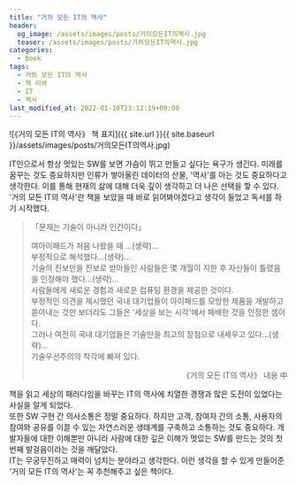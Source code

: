```yaml
---
title: "거의 모든 IT의 역사"
header:
  og_image: /assets/images/posts/거의모든IT의역사.jpg
  teaser: /assets/images/posts/거의모든IT의역사.jpg
categories:
  - Book
tags:
  - 거의 모든 IT의 역사
  - 책 리뷰
  - IT
  - 역사
last_modified_at: 2022-01-10T23:12:19+09:00
---
```


![《거의 모든 IT의 역사》 책 표지]({{ site.url }}{{ site.baseurl }}/assets/images/posts/거의모든IT의역사.jpg)

IT인으로서 항상 멋있는 SW를 보면 가슴이 뛰고 만들고 싶다는 욕구가 생긴다. 미래를 꿈꾸는 것도 중요하지만 인류가 쌓아올린 데이터의 산물, '역사'를 아는 것도 중요하다고 생각한다. 이를 통해 현재의 삶에 대해 더욱 깊이 생각하고 더 나은 선택을 핳 수 있다. '거의 모든 IT의 역사'란 책을 보았을 때 바로 읽어봐야겠다고 생각이 들었고 독서를 하기 시작했다. 
  
> 「문제는 기술이 아니라 인간이다」  
>     
> 여아이패드가 처음 나왔을 때 ...(생략)...  
> 부정적으로 해석했다...(생략)...   
> 기술의 진보만을 진보로 받아들인 사람들은 몇 개월이 지한 후 자신들이 틀렸음을 인정해야 했다...(생략)...  
> 사람들에게 새로운 경험과 새로운 컴퓨팅 환경을 제공한 것이다.  
> 부정적인 의견을 제시했던 국내 대기업들이 아이패드를 모방한 제품을 개발하고 쏟아내는 것만 보더라도 그들은 '세상을 보는 시각'에서 패배한 것을 인정한 셈이다.  
> 그러나 여전히 국내 대기업들은 기술만을 최고의 장점으로 내세우고 있다...(생략)...  
> 기술우선주의의 착각에 빠져 있다.  
> 
> <div style="text-align: right">《거의 모든 IT의 역사》 내용 中</div>
  
책을 읽고 세상의 패러다임을 바꾸는 IT의 역사에 치열한 경쟁과 많은 도전이 있었다는 사실을 알게 되었다.  
또한 SW 구현 간 의사소통은 정말 중요하다. 하지만 고객, 참여자 간의 소통, 사용자의 참여와 공유를 이끌 수 있는 자연스러운 생태계를 구축하고 소통하는 것도 중요하다. 개발자들에 대한 이해뿐만 아니라 사람에 대한 깊은 이해가 멋있는 SW를 만드는 것의 첫 번째 발걸음이라는 것을 깨달았다.  
IT는 무궁무진하고 매력이 넘치는 분야라고 생각한다. 이런 생각을 할 수 있게 만들어준 '거의 모든 IT의 역사'는 꼭 추천해주고 싶은 책이다.  